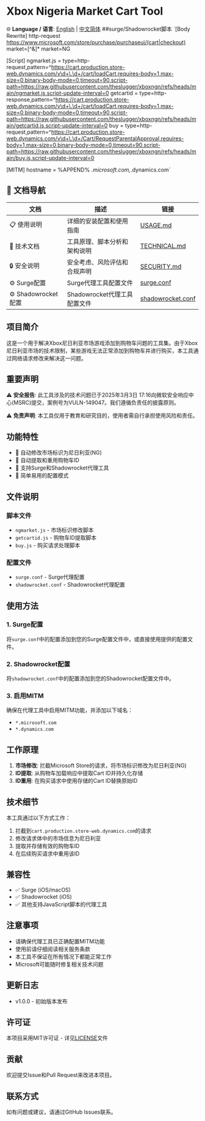 # Xbox Nigeria Market Cart Tool

🌐 **Language / 语言**: [English](README_EN.md) | [中文简体](README.md)
##surge/Shadowrocket脚本
`[Body Rewrite]
http-request https://www.microsoft.com/store/purchase/purchaseui/(cart|checkout) market=[^&amp;]* market=NG

[Script]
ngmarket.js = type=http-request,pattern=^https://cart.production.store-web.dynamics.com/v\d+\.\d+/cart/loadCart,requires-body=1,max-size=0,binary-body-mode=0,timeout=90,script-path=https://raw.githubusercontent.com/theslugger/xboxngn/refs/heads/main/ngmarket.js,script-update-interval=0
getcartid = type=http-response,pattern=^https://cart.production.store-web.dynamics.com/v\d+\.\d+/cart/loadCart,requires-body=1,max-size=0,binary-body-mode=0,timeout=90,script-path=https://raw.githubusercontent.com/theslugger/xboxngn/refs/heads/main/getcartid.js,script-update-interval=0
buy = type=http-request,pattern=^https://cart.production.store-web.dynamics.com/v\d+\.\d+/Cart/RequestParentalApproval,requires-body=1,max-size=0,binary-body-mode=0,timeout=90,script-path=https://raw.githubusercontent.com/theslugger/xboxngn/refs/heads/main/buy.js,script-update-interval=0

[MITM]
hostname = %APPEND% *.microsoft.com,*.dynamics.com`

## 📖 文档导航

| 文档 | 描述 | 链接 |
|------|------|------|
| 📋 使用说明 | 详细的安装配置和使用指南 | [USAGE.md](docs/USAGE.md) |
| 🔧 技术文档 | 工具原理、脚本分析和架构说明 | [TECHNICAL.md](docs/TECHNICAL.md) |
| 🔒 安全说明 | 安全考虑、风险评估和合规声明 | [SECURITY.md](docs/SECURITY.md) |
| ⚙️ Surge配置 | Surge代理工具配置文件 | [surge.conf](config/surge.conf) |
| ⚙️ Shadowrocket配置 | Shadowrocket代理工具配置文件 | [shadowrocket.conf](config/shadowrocket.conf) |

## 项目简介

这是一个用于解决Xbox尼日利亚市场游戏添加到购物车问题的工具集。由于Xbox尼日利亚市场的技术限制，某些游戏无法正常添加到购物车并进行购买，本工具通过网络请求修改来解决这一问题。

## 重要声明

⚠️ **安全报告**: 此工具涉及的技术问题已于2025年3月3日 17:16向微软安全响应中心(MSRC)提交，案例号为VULN-149047。我们遵循负责任的披露原则。

⚠️ **免责声明**: 本工具仅用于教育和研究目的，使用者需自行承担使用风险和责任。

## 功能特性

- 🛒 自动修改市场标识为尼日利亚(NG)
- 🔄 自动提取和重用购物车ID
- 📱 支持Surge和Shadowrocket代理工具
- 🔧 简单易用的配置模式

## 文件说明

### 脚本文件

- `ngmarket.js` - 市场标识修改脚本
- `getcartid.js` - 购物车ID提取脚本  
- `buy.js` - 购买请求处理脚本

### 配置文件

- `surge.conf` - Surge代理配置
- `shadowrocket.conf` - Shadowrocket代理配置

## 使用方法

### 1. Surge配置

将`surge.conf`中的配置添加到您的Surge配置文件中，或直接使用提供的配置文件。

### 2. Shadowrocket配置

将`shadowrocket.conf`中的配置添加到您的Shadowrocket配置文件中。

### 3. 启用MITM

确保在代理工具中启用MITM功能，并添加以下域名：
- `*.microsoft.com`
- `*.dynamics.com`

## 工作原理

1. **市场修改**: 拦截Microsoft Store的请求，将市场标识修改为尼日利亚(NG)
2. **ID提取**: 从购物车加载响应中提取Cart ID并持久化存储
3. **ID重用**: 在购买请求中使用存储的Cart ID替换原始ID

## 技术细节

本工具通过以下方式工作：

1. 拦截到`cart.production.store-web.dynamics.com`的请求
2. 修改请求体中的市场信息为尼日利亚
3. 提取并存储有效的购物车ID
4. 在后续购买请求中重用该ID

## 兼容性

- ✅ Surge (iOS/macOS)
- ✅ Shadowrocket (iOS)
- ✅ 其他支持JavaScript脚本的代理工具

## 注意事项

- 请确保代理工具已正确配置MITM功能
- 使用前请仔细阅读相关服务条款
- 本工具不保证在所有情况下都能正常工作
- Microsoft可能随时修复相关技术问题

## 更新日志

- v1.0.0 - 初始版本发布

## 许可证

本项目采用MIT许可证 - 详见[LICENSE](LICENSE)文件

## 贡献

欢迎提交Issue和Pull Request来改进本项目。

## 联系方式

如有问题或建议，请通过GitHub Issues联系。 
